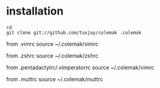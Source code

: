 # installation
    cd
    git clone git://github.com/tuxjay/colemak .colemak

from .vimrc
    source ~/.colemak/vimrc

from .zshrc
    source ~/.colemak/zshrc

from .pentadactylrc/.vimperatorrc
    source ~/.colemak/vimrc

from .muttrc
    source ~/.colemak/muttrc
